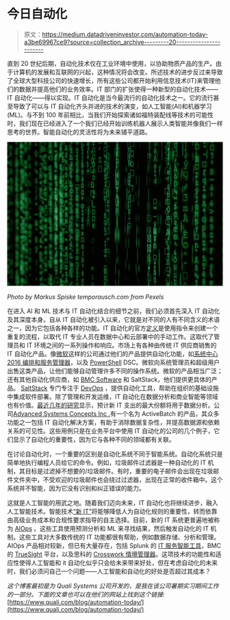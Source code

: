 # 今日自动化

> 原文：<https://medium.datadriveninvestor.com/automation-today-a3be69967ce9?source=collection_archive---------20----------------------->

直到 20 世纪后期，自动化技术仅在工业环境中使用，以协助物质产品的生产。由于计算机的发展和互联网的兴起，这种情况将会改变。所述技术的进步反过来导致了全球大型科技公司的快速增长，所有这些公司都开始利用信息技术(IT)来管理他们的数据并提高他们的业务效率。IT 部门的扩张使得一种新型的自动化技术——IT 自动化——得以实现。IT 自动化是当今最流行的自动化技术之一。它的流行甚至导致了可以与 IT 自动化齐头并进的技术的演变，如人工智能(AI)和机器学习(ML)。与不到 100 年前相比，当我们开始探索诸如福特装配线等技术的可能性时，我们现在已经进入了一个我们已经开始训练机器人展示人类智能并像我们一样思考的世界。智能自动化的灵活性将为未来铺平道路。

![](img/ae1932a97e94c08e950a8211afd8ceaa.png)

*Photo by Markus Spiske temporausch.com from Pexels*

在进入 AI 和 ML 技术与 IT 自动化结合的细节之前，我们必须首先深入 IT 自动化及其深度本身。自从 IT 自动化被引入以来，它就是对不同的人有不同含义的术语之一，因为它包括各种各样的功能。IT 自动化的官方[定义](https://searchitoperations.techtarget.com/definition/IT-automation)是使用指令来创建一个重复的流程，以取代 IT 专业人员在数据中心和云部署中的手动工作。这取代了管理员和 IT 环境之间的一系列操作和响应。市场上有各种由传统 IT 供应商销售的 IT 自动化产品。像[微软](https://www.microsoft.com/)这样的公司通过他们的产品提供自动化功能，如[系统中心 2016 编排和服务管理器](https://www.microsoft.com/en-us/download/details.aspx?id=54098)，以及 [PowerShell](https://www.microsoft.com/en-us/download/details.aspx?id=50395) DSC。微软向系统管理员和超级用户出售这类产品，让他们能够自动管理许多不同的操作系统。微软的产品相当广泛；还有其他自动化供应商，如 [BMC Software](http://www.bmc.com/) 和 SaltStack，他们提供更具体的产品。 [SaltStack](https://saltstack.com/) 专门专注于 [DevOps](https://searchitoperations.techtarget.com/definition/DevOps) ，提供自动化工具，帮助在组织的基础设施中集成软件部署。除了管理和开发运维，IT 自动化在数据分析和商业智能等领域也有价值。[最近几年的研究](https://www.cio.com/article/3031725/cio-role/it-automation-in-the-wild.html)显示，预计新 IT 支出的最大份额将用于数据分析。公司[Advanced Systems Concepts Inc .](https://www.advsyscon.com/en-us/)有一个名为 ActiveBatch 的产品，其众多功能之一包括 IT 自动化解决方案，有助于消除数据复杂性，并提高数据源和依赖关系的可见性。这些用例只是在业务平台中使用 IT 自动化的公司的几个例子，它们显示了自动化的重要性，因为它与各种不同的领域都有关联。

在讨论自动化时，一个重要的区别是自动化系统不同于智能系统。自动化系统只是简单地执行编程人员给它的命令。例如，垃圾邮件过滤器是一种自动化的 IT 机制，其目标是过滤掉不想要的/垃圾邮件。有时，重要的电子邮件会出现在垃圾邮件文件夹中，不受欢迎的垃圾邮件也会绕过过滤器，出现在正常的收件箱中。这个系统并不智能，因为它没有识别和纠正错误的能力。

这就是人工智能的用武之地。随着我们迈向未来，IT 自动化也将继续进步，融入人工智能技术。智能技术[“新 IT”](https://phys.org/news/2016-08-intelligent-technologythe-evolution-future-automation.html)将能够降低人为自动化规则的重要性，转而依靠由高级业务成本和合规性要求指导的自主选择。目前，新的 IT 系统更普遍地被称为 [AIOps](https://searchitoperations.techtarget.com/definition/AIOps) 。这些工具使用预测分析和 ML 来寻找结果，然后触发自动化的 IT 机制。这些工具对大多数传统的 IT 功能都很有帮助，例如数据存储、分析和管理。AIOps 产品相对较新，但已有大量存在，包括 Splunk 的 [IT 服务智能工具](https://www.splunk.com/en_us/software/it-service-intelligence.html)，BMC 的 [TrueSight](http://www.bmc.com/it-solutions/truesight.html) 平台，以及思科的 [Crosswork 情境管理器](https://www.cisco.com/c/en/us/products/collateral/cloud-systems-management/crosswork-network-automation/datasheet-c78-740229.html)。这项技术的功能性和适应性使得人工智能和 it 自动化似乎只会给未来带来好处，但在考虑自动化的未来时，我们必须问自己一个问题——人工智能和自动化的好处是否超过其成本？

*这个博客最初是为 Quali Systems 公司开发的，是我在该公司暑期实习期间工作的一部分。下面的文章也可以在他们的网站上找到这个链接:*[https://www.quali.com/blog/automation-today/](https://www.quali.com/blog/automation-today/)